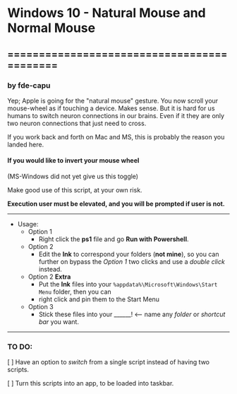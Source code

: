 # Windows 10 - Natural Mouse and Normal Mouse
## ===========================================
### by fde-capu

Yep; Apple is going for the "natural mouse" gesture. You now scroll your mouse-wheel as if touching a device. Makes sense. But it is hard for us humans to switch neuron connections in our brains. Even if it they are only two neuron connections that just need to cross.

If you work back and forth on Mac and MS, this is probably the reason you landed here.

#### If you would like to invert your mouse wheel ####

(MS-Windows did not yet give us this toggle)

Make good use of this script, at your own risk.

**Execution user must be elevated, and you will be prompted if user is not.**

-----

- Usage:
	- Option 1
		- Right click the **ps1** file and go **Run with Powershell**.
	- Option 2
		- Edit the **lnk** to correspond your folders (**not mine**), so you can further on bypass the *Option 1* two clicks and use a *double click* instead.
	- Option 2 **Extra**
		- Put the **lnk** files into your `%appdata%\Microsoft\Windows\Start Menu` folder, then you can
		- right click and pin them to the Start Menu
	- Option 3
		- Stick these files into your ______! <-- name any *folder* or *shortcut bar* you want.

-----

### TO DO:

[ ] Have an option to *switch* from a single script instead of having two scripts.

[ ] Turn this scripts into an app, to be loaded into taskbar.
